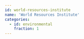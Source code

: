 ```yaml
---
id: world-resources-institute
name: 'World Resources Institute'
categories:
  - id: environmental
    fraction: 1
---
```

